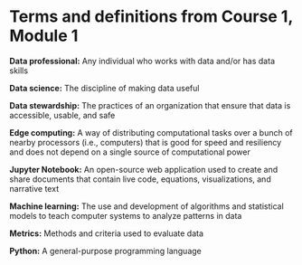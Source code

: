 # Terms and definitions from Course 1, Module 1

**Data professional:** Any individual who works with data and/or has data skills

**Data science:** The discipline of making data useful

**Data stewardship:** The practices of an organization that ensure that data is accessible, usable, and safe

**Edge computing:** A way of distributing computational tasks over a bunch of nearby processors (i.e., computers) that is good for speed and resiliency and does not depend on a single source of computational power

**Jupyter Notebook:** An open-source web application used to create and share documents that contain live code, equations, visualizations, and narrative text

**Machine learning:** The use and development of algorithms and statistical models to teach computer systems to analyze patterns in data

**Metrics:** Methods and criteria used to evaluate data

**Python:** A general-purpose programming language

